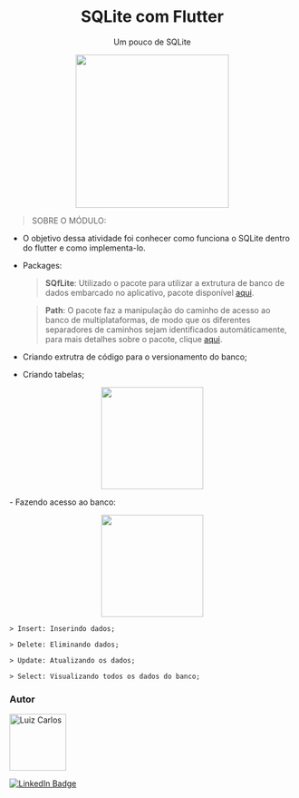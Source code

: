 <h1 align="center"> SQLite com Flutter</h1>

<p align="center"> Um pouco de SQLite</p>

<p align="center">
<img width="" height="270" src="assets/images/Login.gif"/>
</p>


 > SOBRE O MÓDULO:
- O objetivo dessa atividade foi conhecer como funciona o SQLite dentro do flutter e como implementa-lo.

- Packages: 
    > <b>SQfLite</b>: Utilizado o pacote para utilizar a extrutura de banco de dados embarcado no aplicativo, pacote disponível [aqui](https://pub.dev/packages?q=sqflite). 

    > <b>Path</b>: O pacote faz a manipulação do caminho de acesso ao banco de multiplataformas, de modo que os diferentes separadores de caminhos sejam identificados automáticamente, para mais detalhes sobre o pacote, clique [aqui](https://pub.dev/packages/path).
- Criando extrutra de código para o versionamento do banco;
- Criando tabelas;
<p align="center">
<img width="" height="180" src="assets/images/sqlite.png"/>
</p>
- Fazendo acesso ao banco:

<p align="center">
<img width="" height="180" src="assets/images/dados.png"/>
</p>


    > Insert: Inserindo dados;

    > Delete: Eliminando dados;

    > Update: Atualizando os dados;

    > Select: Visualizando todos os dados do banco;



### Autor

<img alt="Luiz Carlos" title="Luiz Carlos" src="https://avatars.githubusercontent.com/u/29442285?s=96&v=4" height="100" width="100" />

[![LinkedIn Badge](https://img.shields.io/badge/-LUIZ_CARLOS-blue?style=flat-square&logo=Linkedin&logoColor=white&link=https://www.linkedin.com/in/luizzlcs/)](https://www.linkedin.com/in/luizzlcs/)
